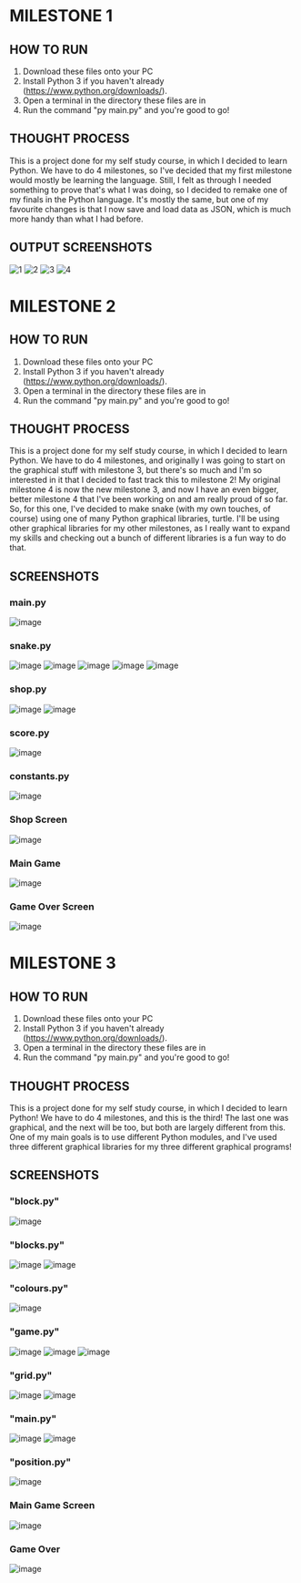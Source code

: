 # MILESTONE 1
## HOW TO RUN
1. Download these files onto your PC
2. Install Python 3 if you haven't already (https://www.python.org/downloads/).
3. Open a terminal in the directory these files are in
4. Run the command "py main.py" and you're good to go!

## THOUGHT PROCESS
This is a project done for my self study course, in which I decided to learn Python. We have to do 4 milestones, so I've decided that my first milestone would mostly be learning the language. Still, I felt as through I needed something to prove that's what I was doing, so I decided to remake one of my finals in the Python language. It's mostly the same, but one of my favourite changes is that I now save and load data as JSON, which is much more handy than what I had before.

## OUTPUT SCREENSHOTS
![1](https://github.com/user-attachments/assets/b552e22f-991a-492c-80eb-3091744026d6)
![2](https://github.com/user-attachments/assets/0e6be33f-111b-46af-87ab-5453da068624)
![3](https://github.com/user-attachments/assets/48afb3d6-43e1-45a4-90ee-de78013c7b9f)
![4](https://github.com/user-attachments/assets/6d127d6f-2876-4f37-9f60-3e6aa6099695)

# MILESTONE 2
## HOW TO RUN
1. Download these files onto your PC
2. Install Python 3 if you haven't already (https://www.python.org/downloads/).
3. Open a terminal in the directory these files are in
4. Run the command "py main.py" and you're good to go!

## THOUGHT PROCESS
This is a project done for my self study course, in which I decided to learn Python. We have to do 4 milestones, and originally I was going to start on the graphical stuff with milestone 3, but there's so much and I'm so interested in it that I decided to fast track this to milestone 2! My original milestone 4 is now the new milestone 3, and now I have an even bigger, better milestone 4 that I've been working on and am really proud of so far. So, for this one, I've decided to make snake (with my own touches, of course) using one of many Python graphical libraries, turtle. I'll be using other graphical libraries for my other milestones, as I really want to expand my skills and checking out a bunch of different libraries is a fun way to do that.

## SCREENSHOTS
### main.py
![image](https://github.com/user-attachments/assets/376033f7-89a2-4e09-91f4-d7b766cd4b98)

### snake.py
![image](https://github.com/user-attachments/assets/5b831c76-2fd2-4cc0-b19d-efefbf7dea32)
![image](https://github.com/user-attachments/assets/18c1d608-d2ee-4fb8-bda3-650744a61059)
![image](https://github.com/user-attachments/assets/01aa0357-fbb7-4b3f-a1f2-2f6479a4f8e2)
![image](https://github.com/user-attachments/assets/993a25b6-3e52-48bf-bed5-5c82a16270bb)
![image](https://github.com/user-attachments/assets/5b0a35e2-b3a0-4077-919a-1d9d1ef756fa)

### shop.py
![image](https://github.com/user-attachments/assets/8a260ebe-d063-4c79-9e32-2422f15721c7)
![image](https://github.com/user-attachments/assets/8c2c9cd9-8a20-40b4-a33f-0207bfa5a1c6)

### score.py
![image](https://github.com/user-attachments/assets/6aff4320-3ff7-4312-9871-c579281460c4)

### constants.py
![image](https://github.com/user-attachments/assets/ef6272c8-2059-40e2-a064-ddc591055b84)

### Shop Screen
![image](https://github.com/user-attachments/assets/6d96fe52-5818-4be0-96db-9864a4be7387)

### Main Game
![image](https://github.com/user-attachments/assets/9f791289-3a59-41c4-b6a0-d0a4ea2a933f)

### Game Over Screen
![image](https://github.com/user-attachments/assets/efefbe5f-0197-427c-8167-d989c6135a27)

# MILESTONE 3
## HOW TO RUN
1. Download these files onto your PC
2. Install Python 3 if you haven't already (https://www.python.org/downloads/).
3. Open a terminal in the directory these files are in
4. Run the command "py main.py" and you're good to go!

## THOUGHT PROCESS
This is a project done for my self study course, in which I decided to learn Python! We have to do 4 milestones, and this is the third! The last one was graphical, and the next will be too, but both are largely different from this. One of my main goals is to use different Python modules, and I've used three different graphical libraries for my three different graphical programs!

## SCREENSHOTS
### "block.py"
![image](https://github.com/user-attachments/assets/7707f83b-b1b2-4f18-aa9e-a2e12fdc9431)

### "blocks.py"
![image](https://github.com/user-attachments/assets/3483da54-ab43-4ace-b543-5d1a0ddcdd37)
![image](https://github.com/user-attachments/assets/890357b3-8481-43b4-aead-3825534751b6)

### "colours.py"
![image](https://github.com/user-attachments/assets/8bb7f359-a490-4ae5-af94-5d3f87c944c6)

### "game.py"
![image](https://github.com/user-attachments/assets/7312461e-8a8f-4e7a-9b39-b405f9afcc93)
![image](https://github.com/user-attachments/assets/d5a12b1b-75b1-4646-9397-771f463a8842)
![image](https://github.com/user-attachments/assets/af3f4a31-016b-4b10-b87a-fa15526a9a44)

### "grid.py"
![image](https://github.com/user-attachments/assets/fd7eb400-cbe5-4ead-9446-b03ed335fb2b)
![image](https://github.com/user-attachments/assets/ff84e0e3-ecd0-4f84-8ab1-36b03f0d488c)

### "main.py"
![image](https://github.com/user-attachments/assets/f169e571-5011-450b-95dc-51c2c79fd5e4)
![image](https://github.com/user-attachments/assets/759f0cf7-136f-4ca6-887f-8fd721feaff2)

### "position.py"
![image](https://github.com/user-attachments/assets/65b58e3e-8c0d-4eec-b39c-a8c80e5481f0)

### Main Game Screen
![image](https://github.com/user-attachments/assets/654c32ef-15e2-4e04-8f88-50db5c4cb678)

### Game Over
![image](https://github.com/user-attachments/assets/eb4a3385-597b-4570-973b-8d0eabeb9834)